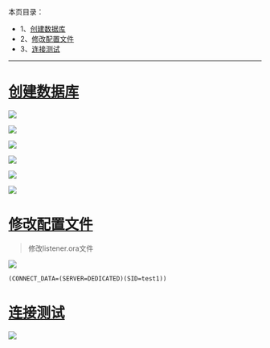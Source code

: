 本页目录：

- 1、[创建数据库](#Oracle-01)
- 2、[修改配置文件](#Oracle-02)
- 3、[连接测试](#Oracle-03)


***



# <a name="Oracle-01" href="#" >创建数据库</a>

![](image/2-1.png)

![](image/2-2.png)

![](image/2-3.png)

![](image/2-4.png)

![](image/2-5.png)

![](image/2-6.png)

# <a name="Oracle-02" href="#" >修改配置文件</a>

> 修改listener.ora文件

![](image/2-7.png)

```
(CONNECT_DATA=(SERVER=DEDICATED)(SID=test1))
```

# <a name="Oracle-03" href="#" >连接测试</a>

![](image/2-8.png)




